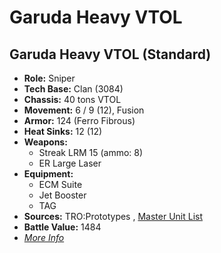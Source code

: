 # Garuda Heavy VTOL 

## Garuda Heavy VTOL (Standard) 

- **Role:** Sniper 
- **Tech Base:** Clan (3084) 
- **Chassis:** 40 tons VTOL 
- **Movement:** 6 / 9 (12), Fusion 
- **Armor:** 124 (Ferro Fibrous) 
- **Heat Sinks:** 12 (12) 
- **Weapons:** 
  - Streak LRM 15 (ammo: 8) 
  - ER Large Laser 
- **Equipment:** 
  - ECM Suite 
  - Jet Booster 
  - TAG 
- **Sources:** TRO:Prototypes , [Master Unit List](http://masterunitlist.info/Unit/Details/4202/garuda-heavy-vtol-standard) 
- **Battle Value:** 1484 
- [*More Info*](garuda_heavy_vtol/garuda_heavy_vtol_standard.md) 

